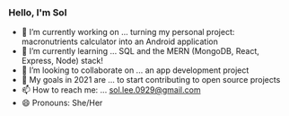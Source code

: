 ### Hello, I'm Sol

- 🔭 I’m currently working on ... turning my personal project: macronutrients calculator into an Android application
- 🌱 I’m currently learning ... SQL and the MERN (MongoDB, React, Express, Node) stack!
- 👯 I’m looking to collaborate on ... an app development project
- 📅 My goals in 2021 are ... to start contributing to open source projects
- 📫 How to reach me: ... sol.lee.0929@gmail.com 
- 😄 Pronouns: She/Her
